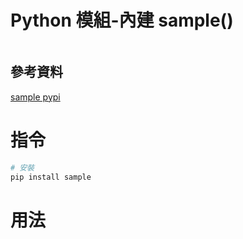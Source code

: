 # Python 模組-內建 sample()

```
```

## 參考資料

[sample pypi](https://pypi.org/project/sample/)

# 指令

```bash
# 安裝
pip install sample
```

# 用法

```Python
```

